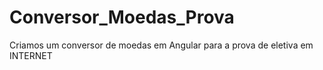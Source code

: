# Conversor_Moedas_Prova
Criamos um conversor de moedas em Angular para a prova de eletiva em INTERNET

